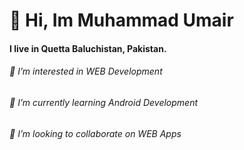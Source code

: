 <h1>👋 Hi, Im Muhammad Umair</h1>
<h4>I live in Quetta Baluchistan, Pakistan.</h4>
<h6>👀 I’m interested in WEB Development </h6>
<h6>🌱 I’m currently learning Android Development </h6>
<h6>💞️ I’m looking to collaborate on WEB Apps</h6>


<!---
UmairApps/UmairApps is a ✨ special ✨ repository because its `README.md` (this file) appears on your GitHub profile.
You can click the Preview link to take a look at your changes.
--->
